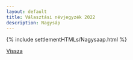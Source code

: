 ```yaml
---
layout: default
title: Választási névjegyzék 2022
description: Nagysáp
---
```


{% include settlementHTMLs/Nagysaap.html %}

[Vissza](./)